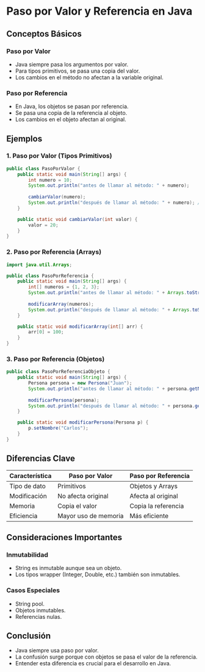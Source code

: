 # Paso por Valor y Referencia en Java

## Conceptos Básicos

### Paso por Valor
- Java siempre pasa los argumentos por valor.
- Para tipos primitivos, se pasa una copia del valor.
- Los cambios en el método no afectan a la variable original.

### Paso por Referencia
- En Java, los objetos se pasan por referencia.
- Se pasa una copia de la referencia al objeto.
- Los cambios en el objeto afectan al original.

## Ejemplos

### 1. Paso por Valor (Tipos Primitivos)

```java
public class PasoPorValor {
    public static void main(String[] args) {
        int numero = 10;
        System.out.println("antes de llamar al método: " + numero);
        
        cambiarValor(numero);
        System.out.println("después de llamar al método: " + numero); // Sigue siendo 10
    }

    public static void cambiarValor(int valor) {
        valor = 20;
    }
}
```

### 2. Paso por Referencia (Arrays)

```java
import java.util.Arrays;

public class PasoPorReferencia {
    public static void main(String[] args) {
        int[] numeros = {1, 2, 3};
        System.out.println("antes de llamar al método: " + Arrays.toString(numeros));
        
        modificarArray(numeros);
        System.out.println("después de llamar al método: " + Arrays.toString(numeros)); // Cambia
    }

    public static void modificarArray(int[] arr) {
        arr[0] = 100;
    }
}
```

### 3. Paso por Referencia (Objetos)

```java
public class PasoPorReferenciaObjeto {
    public static void main(String[] args) {
        Persona persona = new Persona("Juan");
        System.out.println("antes de llamar al método: " + persona.getNombre());
        
        modificarPersona(persona);
        System.out.println("después de llamar al método: " + persona.getNombre()); // Cambia
    }

    public static void modificarPersona(Persona p) {
        p.setNombre("Carlos");
    }
}
```

## Diferencias Clave

| Característica | Paso por Valor | Paso por Referencia |
| -------------- | -------------- | ------------------- |
| Tipo de dato   | Primitivos     | Objetos y Arrays    |
| Modificación   | No afecta original | Afecta al original |
| Memoria        | Copia el valor | Copia la referencia |
| Eficiencia     | Mayor uso de memoria | Más eficiente |

## Consideraciones Importantes

### Inmutabilidad
- String es inmutable aunque sea un objeto.
- Los tipos wrapper (Integer, Double, etc.) también son inmutables.

### Casos Especiales
- String pool.
- Objetos inmutables.
- Referencias nulas.

## Conclusión
- Java siempre usa paso por valor.
- La confusión surge porque con objetos se pasa el valor de la referencia.
- Entender esta diferencia es crucial para el desarrollo en Java.